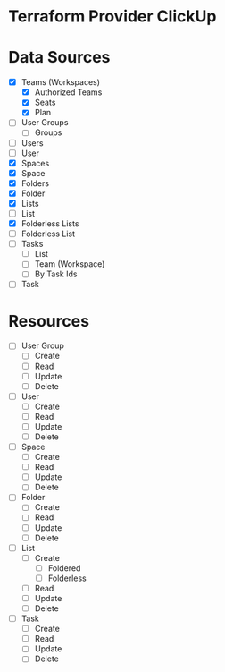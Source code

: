 # Terraform Provider ClickUp

# Data Sources
- [x] Teams (Workspaces)
  - [x] Authorized Teams
  - [x] Seats
  - [x] Plan
- [ ] User Groups
  - [ ] Groups
- [ ] Users
- [ ] User
- [x] Spaces
- [x] Space
- [x] Folders
- [x] Folder
- [x] Lists
- [ ] List
- [x] Folderless Lists
- [ ] Folderless List
- [ ] Tasks
  - [ ] List
  - [ ] Team (Workspace)
  - [ ] By Task Ids
- [ ] Task

# Resources
- [ ] User Group
  - [ ] Create
  - [ ] Read
  - [ ] Update
  - [ ] Delete
- [ ] User
  - [ ] Create
  - [ ] Read
  - [ ] Update
  - [ ] Delete
- [ ] Space
  - [ ] Create
  - [ ] Read
  - [ ] Update
  - [ ] Delete
- [ ] Folder
  - [ ] Create
  - [ ] Read
  - [ ] Update
  - [ ] Delete
- [ ] List
  - [ ] Create
    - [ ] Foldered
    - [ ] Folderless
  - [ ] Read
  - [ ] Update
  - [ ] Delete
- [ ] Task
  - [ ] Create
  - [ ] Read
  - [ ] Update
  - [ ] Delete
